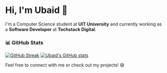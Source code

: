 # Hi, I'm Ubaid 👋

I'm a Computer Science student at **UIT University** and currently working as a **Software Developer** at **Techstack Digital**.

### 📊 GitHub Stats
[![GitHub Streak](http://github-readme-streak-stats.herokuapp.com?user=ubaidrmn&theme=merko&hide_border=true)](https://git.io/streak-stats)
[![Ubaid's GitHub stats](https://github-readme-stats.vercel.app/api?username=ubaidrmn&show_icons=true&theme=merko&hide_border=true)](https://github.com/ubaidrmn)

Feel free to connect with me or check out my projects! 😄
